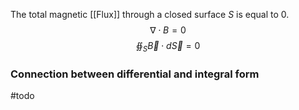 The total magnetic [[Flux]] through a closed surface $S$ is equal to 0.
$$\nabla \cdot B = 0$$
$$\oiint_{S} \vec{B} \cdot d \vec{S} = 0$$

### Connection between differential and integral form
#todo 
